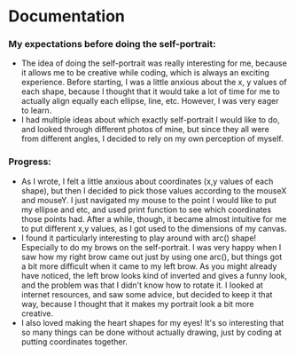 # Documentation
### My expectations before doing the self-portrait:
- The idea of doing the self-portrait was really interesting for me, because it allows me to be creative while coding, which is always an exciting experience.
Before starting, I was a little anxious about the x, y values of each shape, because I thought that it would take a lot of time for me to actually align equally
each ellipse, line, etc. However, I was very eager to learn.
- I had multiple ideas about which exactly self-portrait I would like to do, and looked through different photos of mine, but since they all were from different angles,
I decided to rely on my own perception of myself.
### Progress:
- As I wrote, I felt a little anxious about coordinates (x,y values of each shape), but then I decided to pick those values according to the mouseX and mouseY.
I just navigated my mouse to the point I would like to put my ellipse and etc, and used print function to see which coordinates those points had. After a while, though,
it became almost intuitive for me to put different x,y values, as I got used to the dimensions of my canvas.
- I found it particularly interesting to play around with arc() shape! Especially to do my brows on the self-portrait. I was very happy when I saw how my right brow
came out just by using one arc(), but things got a bit more difficult when it came to my left brow. As you might already have noticed, the left brow looks kind of
inverted and gives a funny look, and the problem was that I didn't know how to rotate it. I looked at internet resources, and saw some advice, but decided to keep it
that way, because I thought that it makes my portrait look a bit more creative.
- I also loved making the heart shapes for my eyes! It's so interesting that so many things can be done without actually drawing, just by coding at putting coordinates
together.
